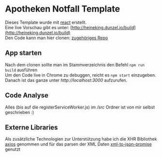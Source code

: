 # Apotheken Notfall Template

Dieses Template wurde mit [react](https://github.com/facebook/react) erstellt. <br>
Eine live Vorschau gibt es unter: [http://heineking.dunzel.io/build](http://heineking.dunzel.io/build)<br>
Den Code kann man hier clonen: [zugehöriges Repo](https://github.com/dunzel/heineking_aufgabe/)<br>

## App starten
Nach dem clonen sollte man im Stammverzeichnis den Befehl ``npm run build`` ausführen<br>
Um den Code live in Chrome zu debuggen, reicht es ``npm start`` einzugeben. 
Danach ist das ganze unter _http://localhost:3000_ aufzurufen.

## Code Analyse
Alles (bis auf die registerServiceWorker.js) im */src* Ordner ist von mir selbst geschrieben :)

## Externe Libraries
Als zusätzliche Technologien zur Unterstützung habe ich die XHR Bibliothek [axios](https://www.npmjs.com/package/axios) genommen 
und für das parsen der XML Daten [xml-to-json-promise](https://www.npmjs.com/package/xml-to-json-promise) genutzt
